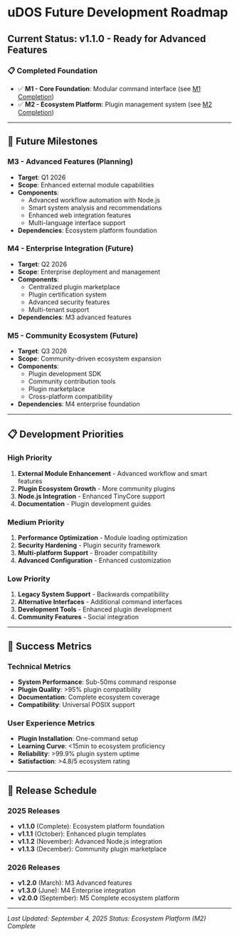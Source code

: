 # uDOS Future Development Roadmap

## Current Status: v1.1.0 - Ready for Advanced Features

### 📋 Completed Foundation
- ✅ **M1 - Core Foundation**: Modular command interface (see [M1 Completion](../dev/M1-FOUNDATION-COMPLETE.md))
- ✅ **M2 - Ecosystem Platform**: Plugin management system (see [M2 Completion](../dev/M2-ECOSYSTEM-COMPLETE.md))

---

## 🚀 Future Milestones

### M3 - Advanced Features (Planning)
- **Target**: Q1 2026
- **Scope**: Enhanced external module capabilities
- **Components**:
  - Advanced workflow automation with Node.js
  - Smart system analysis and recommendations
  - Enhanced web integration features
  - Multi-language interface support
- **Dependencies**: Ecosystem platform foundation

### M4 - Enterprise Integration (Future)
- **Target**: Q2 2026
- **Scope**: Enterprise deployment and management
- **Components**:
  - Centralized plugin marketplace
  - Plugin certification system
  - Advanced security features
  - Multi-tenant support
- **Dependencies**: M3 advanced features

### M5 - Community Ecosystem (Future)
- **Target**: Q3 2026
- **Scope**: Community-driven ecosystem expansion
- **Components**:
  - Plugin development SDK
  - Community contribution tools
  - Plugin marketplace
  - Cross-platform compatibility
- **Dependencies**: M4 enterprise foundation

---

## 📋 Development Priorities

### High Priority
1. **External Module Enhancement** - Advanced workflow and smart features
2. **Plugin Ecosystem Growth** - More community plugins
3. **Node.js Integration** - Enhanced TinyCore support
4. **Documentation** - Plugin development guides

### Medium Priority
1. **Performance Optimization** - Module loading optimization
2. **Security Hardening** - Plugin security framework
3. **Multi-platform Support** - Broader compatibility
4. **Advanced Configuration** - Enhanced customization

### Low Priority
1. **Legacy System Support** - Backwards compatibility
2. **Alternative Interfaces** - Additional command interfaces
3. **Development Tools** - Enhanced plugin development
4. **Community Features** - Social integration

---

## 🎯 Success Metrics

### Technical Metrics
- **System Performance**: Sub-50ms command response
- **Plugin Quality**: >95% plugin compatibility
- **Documentation**: Complete ecosystem coverage
- **Compatibility**: Universal POSIX support

### User Experience Metrics
- **Plugin Installation**: One-command setup
- **Learning Curve**: <15min to ecosystem proficiency
- **Reliability**: >99.9% plugin system uptime
- **Satisfaction**: >4.8/5 ecosystem rating

---

## 📅 Release Schedule

### 2025 Releases
- **v1.1.0** (Complete): Ecosystem platform foundation
- **v1.1.1** (October): Enhanced plugin templates
- **v1.1.2** (November): Advanced Node.js integration
- **v1.1.3** (December): Community plugin marketplace

### 2026 Releases
- **v1.2.0** (March): M3 Advanced features
- **v1.3.0** (June): M4 Enterprise integration
- **v2.0.0** (September): M5 Complete ecosystem platform

---

*Last Updated: September 4, 2025*
*Status: Ecosystem Platform (M2) Complete*
